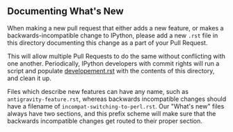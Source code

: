Documenting What's New
----------------------

When making a new pull request that either adds a new feature, or makes a
backwards-incompatible change to IPython, please add a new `.rst` file in this
directory documenting this change as a part of your Pull Request.

This will allow multiple Pull Requests to do the same without conflicting with
one another. Periodically, IPython developers with commit rights will run a
script and populate [developement.rst](../developement.rst)  with the contents
of this directory, and clean it up.

Files which describe new features can have any name, such as
`antigravity-feature.rst`, whereas backwards incompatible changes should have a
filename of `incompat-switching-to-perl.rst`. Our "What's new" files always have
two sections,  and this prefix scheme will make sure that the backwards
incompatible changes get routed to their proper section.
